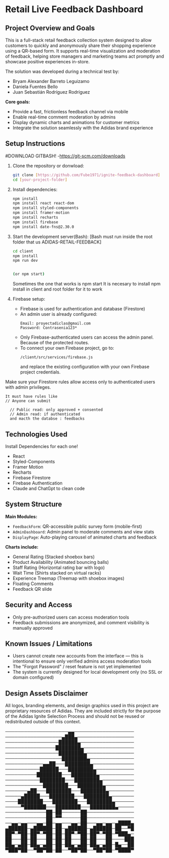 # Retail Live Feedback Dashboard

## Project Overview and Goals

This is a full-stack retail feedback collection system designed to allow customers to quickly and anonymously share their shopping experience using a QR-based form. It supports real-time visualization and moderation of feedback, helping store managers and marketing teams act promptly and showcase positive experiences in-store.

The solution was developed during a technical test by:

- Bryam Alexander Barreto Leguizamo  
- Daniela Fuentes Bello  
- Juan Sebastián Rodríguez Rodríguez

**Core goals:**

- Provide a fast, frictionless feedback channel via mobile
- Enable real-time comment moderation by admins
- Display dynamic charts and animations for customer metrics
- Integrate the solution seamlessly with the Adidas brand experience

## Setup Instructions

#DOWNLOAD GITBASH!
-https://git-scm.com/downloads

1. Clone the repository or donwload:
   ```bash
   git clone [https://github.com/Fube1971/ignite-feedback-dashboard]
   cd [your-project-folder]
   ```

2. Install dependencies:
   ```bash
   npm install
   npm install react react-dom
   npm install styled-components
   npm install framer-motion
   npm install recharts
   npm install firebase
   npm install date-fns@2.30.0
   ```

3. Start the development server(Bash):
    [Bash must run inside the root folder that us ADIDAS-RETAIL-FEEDBACK]
   ```bash
   cd client
   npm install
   npm run dev


   (or npm start)
   ```
   Sometimes the one that works is npm start
   It is necesary to install npm install in client and root folder for it to work 

5. Firebase setup:

   - Firebase is used for authentication and database (Firestore)
   - An admin user is already configured:
     ```
     Email: proyectadiclas@gmail.com  
     Password: Contrasenia123*
     ```
   - Only Firebase-authenticated users can access the admin panel. Because of the protected routes.
   - To connect your own Firebase project, go to:
     ```
     /client/src/services/firebase.js
     ```
     and replace the existing configuration with your own Firebase project credentials.

Make sure your Firestore rules allow access only to authenticated users with admin privileges.

    It must have rules like 
    // Anyone can submit
      
      // Public read: only approved + consented
      // Admin read: if authenticated
      and macth the databse : feedbacks

## Technologies Used
Install Dependencies for each one!
- React 
- Styled-Components 
- Framer Motion 
- Recharts  
- Firebase Firestore 
- Firebase Authentication
- Claude and ChatGpt to clean code

## System Structure

**Main Modules:**

- `FeedbackForm`: QR-accessible public survey form (mobile-first)
- `AdminDashboard`: Admin panel to moderate comments and view stats
- `DisplayPage`: Auto-playing carousel of animated charts and feedback

**Charts include:**

- General Rating (Stacked shoebox bars)
- Product Availability (Animated bouncing balls)
- Staff Rating (Horizontal rating bar with logo)
- Wait Time (Shirts stacked on virtual racks)
- Experience Treemap (Treemap with shoebox images)
- Floating Comments
- Feedback QR slide

## Security and Access

- Only pre-authorized users can access moderation tools
- Feedback submissions are anonymized, and comment visibility is manually approved

## Known Issues / Limitations

- Users cannot create new accounts from the interface — this is intentional to ensure only verified admins access moderation tools
- The "Forgot Password" / reset feature is not yet implemented
- The system is currently designed for local development only (no SSL or domain configured)

## Design Assets Disclaimer
All logos, branding elements, and design graphics used in this project are proprietary resources of Adidas. They are included strictly for the purpose of the Adidas Ignite Selection Process and should not be reused or redistributed outside of this context.

────────────────────▄▄───────────────────
──────────────────▄███▄──────────────────
─────────────────██████▄─────────────────
────────────────████████▄────────────────
─────────────────████████▄───────────────
──────────────────████████▄──────────────
────────────▄▄██───████████▄─────────────
───────────██████───████████▄────────────
──────────████████───████████▄───────────
───────────████████───████████▄──────────
────────────████████───████████▄─────────
───────▄██───████████───████████▄────────
─────▄█████───████████───████████▄───────
────████████───████████───████████▄──────
─────▀███████───████████───████████▄─────
─────────────██─██──────██───────────────
─────────────██─▀▀──────██───────────────
──▄▄─▄▄───▄▄─██─▄▄───▄▄─██───▄▄─▄▄─▄████▄
▄██████─▄██████─██─▄██████─▄██████─██──▀█
██▀─▀██─██▀─▀██─██─██▀─▀██─██▀─▀██─▀███▄─
██───██─██───██─██─██───██─██───██────███
██▄─▄██─██▄─▄██─██─██▄─▄██─██▄─▄██─█▄──██
▀███▀██──▀██▀██─██──▀██▀██──▀██▀██─▀████▀
